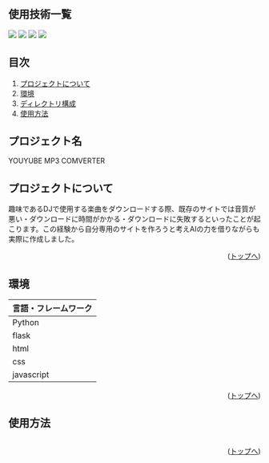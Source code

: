 <div id="top"></div>

## 使用技術一覧
<p>
<img src="https://img.shields.io/badge/-javascript-888888.svg?logo=javascript&style=plastic">
<img src="https://img.shields.io/badge/-python-888888.svg?logo=python&style=plastic">
<img src="https://img.shields.io/badge/-html-888888.svg?logo=html&style=plastic">
<img src="https://img.shields.io/badge/-css-888888.svg?logo=css&style=plastic">

 
</p>

## 目次

1. [プロジェクトについて](#プロジェクトについて)
2. [環境](#環境)
3. [ディレクトリ構成](#ディレクトリ構成)
4. [使用方法](#使用方法)


<!-- プロジェクト名を記載 -->

## プロジェクト名

YOUYUBE MP3 COMVERTER

<!-- プロジェクトについて -->

## プロジェクトについて

趣味であるDJで使用する楽曲をダウンロードする際、既存のサイトでは音質が悪い・ダウンロードに時間がかかる・ダウンロードに失敗するといったことが起こります。この経験から自分専用のサイトを作ろうと考えAIの力を借りながらも実際に作成しました。



<p align="right">(<a href="#top">トップへ</a>)</p>

## 環境

| 言語・フレームワーク  | 
| --------------------- |
| Python                |
| flask                |
| html |
| css                 |
| javascript               |



<p align="right">(<a href="#top">トップへ</a>)</p>

## 使用方法

<img src="">


<p align="right">(<a href="#top">トップへ</a>)</p>

